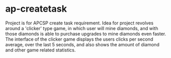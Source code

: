 # ap-createtask
Project is for APCSP create task requirement. Idea for project revolves around a 'clicker' type game, in which user will mine diamonds, and with those diamonds is able to purchase upgrades to mine diamonds even faster. The interface of the clicker game displays the users clicks per second average, over the last 5 seconds, and also shows the amount of diamond and other game related statistics.
